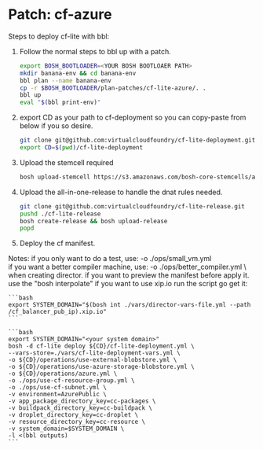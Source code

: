# Patch: cf-azure

Steps to deploy cf-lite with bbl:

1. Follow the normal steps to bbl up with a patch.

    ```bash
    export BOSH_BOOTLOADER=<YOUR BOSH BOOTLOAER PATH>
    mkdir banana-env && cd banana-env
    bbl plan --name banana-env
    cp -r $BOSH_BOOTLOADER/plan-patches/cf-lite-azure/. .
    bbl up
    eval "$(bbl print-env)"
    ```

2. export CD as your path to cf-deployment so you can copy-paste from below if you so desire.

    ```bash
    git clone git@github.com:virtualcloudfoundry/cf-lite-deployment.git
    export CD=$(pwd)/cf-lite-deployment
    ```

3. Upload the stemcell required

    ```bash
    bosh upload-stemcell https://s3.amazonaws.com/bosh-core-stemcells/azure/bosh-stemcell-97.17-azure-hyperv-ubuntu-xenial-go_agent.tgz
    ```

4. Upload the all-in-one-release to handle the dnat rules needed.

    ```bash
    git clone git@github.com:virtualcloudfoundry/cf-lite-release.git
    pushd ./cf-lite-release
    bosh create-release && bosh upload-release
    popd
    ```

5. Deploy the cf manifest.

  Notes: if you only want to do a test, use:
          -o ./ops/small_vm.yml \
        if you want a better compiler machine, use:
          -o ./ops/better_compiler.yml \ when creating director.
        if you want to preview the manifest before apply it. use the "bosh interpolate"
        if you want to use xip.io run the script go get it:

    ```bash
    export SYSTEM_DOMAIN="$(bosh int ./vars/director-vars-file.yml --path /cf_balancer_pub_ip).xip.io"
    ```

    ```bash
    export SYSTEM_DOMAIN="<your system domain>"
    bosh -d cf-lite deploy ${CD}/cf-lite-deployment.yml \
    --vars-store=./vars/cf-lite-deployment-vars.yml \
    -o ${CD}/operations/use-external-blobstore.yml \
    -o ${CD}/operations/use-azure-storage-blobstore.yml \
    -o ${CD}/operations/azure.yml \
    -o ./ops/use-cf-resource-group.yml \
    -o ./ops/use-cf-subnet.yml \
    -v environment=AzurePublic \
    -v app_package_directory_key=cc-packages \
    -v buildpack_directory_key=cc-buildpack \
    -v droplet_directory_key=cc-droplet \
    -v resource_directory_key=cc-resource \
    -v system_domain=$SYSTEM_DOMAIN \
    -l <(bbl outputs)
    ```